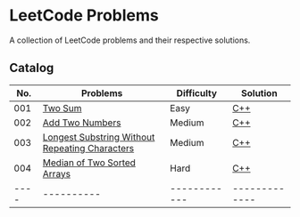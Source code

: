 # LeetCode Problems

A collection of LeetCode problems and their respective solutions.

## Catalog

| No. | Problems | Difficulty | Solution |
|---- |----------|------------|-------------|
| 001 |[Two Sum](https://leetcode.com/problems/two-sum/) | Easy | [C++](Problems/1.%20Two%20Sum/Solution.md) |
| 002 |[Add Two Numbers](https://leetcode.com/problems/add-two-numbers/) | Medium | [C++](Problems/2.%20Add%20Two%20Numbers/Solution.md) |
| 003 |[Longest Substring Without Repeating Characters](https://leetcode.com/problems/longest-substring-without-repeating-characters/) | Medium | [C++](Problems/3.%20Longest%20Substring%20Without%20Repeating%20Characters/Solution.md) |
| 004 | [Median of Two Sorted Arrays](https://leetcode.com/problems/median-of-two-sorted-arrays/)| Hard | [C++](Problems/4.%20Median%20of%20Two%20Sorted%20Arrays/Solution.md) |
|---- |----------|------------|-------------|

